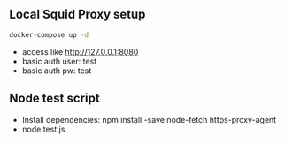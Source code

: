 ## Local Squid Proxy setup
```bash
docker-compose up -d
```
- access like http://127.0.0.1:8080
- basic auth user: test
- basic auth pw: test

## Node test script
- Install dependencies: npm install -save node-fetch https-proxy-agent
- node test.js